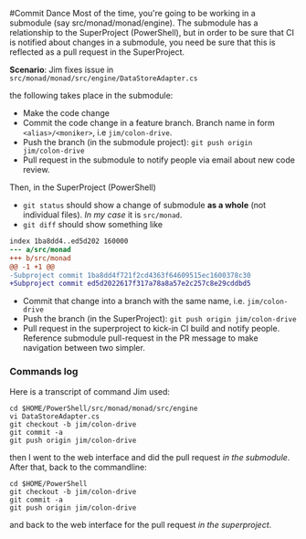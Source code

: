 #Commit Dance
Most of the time, you're going to be working in a submodule (say src/monad/monad/engine).
The submodule has a relationship to the SuperProject  (PowerShell), but in order to be sure that CI is
notified about changes in a submodule, you need be sure that this is reflected as a pull request in the SuperProject.

**Scenario**: Jim fixes issue in `src/monad/monad/src/engine/DataStoreAdapter.cs`

the following takes place in the submodule:
* Make the code change
* Commit the code change in a feature branch. Branch name in form `<alias>/<moniker>`, i.e `jim/colon-drive`.
* Push the branch (in the submodule project): `git push origin jim/colon-drive`
* Pull request in the submodule to notify people via email about new code review. 

Then, in the SuperProject (PowerShell) 
* `git status` should show a change of submodule **as a whole** (not individual files). _In my case_ it is `src/monad`.
* `git diff` should show something like

```diff
index 1ba8dd4..ed5d202 160000
--- a/src/monad
+++ b/src/monad
@@ -1 +1 @@
-Subproject commit 1ba8dd4f721f2cd4363f64609515ec1600378c30
+Subproject commit ed5d2022617f317a78a8a57e2c257c8e29cddbd5
```

* Commit that change into a branch with the same name, i.e. `jim/colon-drive`
* Push the branch (in the SuperProject): `git push origin jim/colon-drive`
* Pull request in the superproject to kick-in CI build and notify people. Reference submodule pull-request in the PR message to make navigation between two simpler.

### Commands log

Here is a transcript of command Jim used:
```
cd $HOME/PowerShell/src/monad/monad/src/engine
vi DataStoreAdapter.cs
git checkout -b jim/colon-drive
git commit -a
git push origin jim/colon-drive
```
then I went to the web interface and did the pull request *in the submodule*. After that, back to the commandline:
```
cd $HOME/PowerShell
git checkout -b jim/colon-drive
git commit -a
git push origin jim/colon-drive
```
and back to the web interface for the pull request *in the superproject*.

